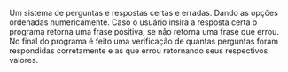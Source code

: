 Um sistema de perguntas e respostas certas e erradas. 
Dando as opções ordenadas numericamente.
Caso o usuário insira a resposta certa o programa retorna uma frase positiva, se não retorna uma frase que errou.
No final do programa é feito uma verificação de quantas perguntas foram respondidas corretamente e as que errou retornando seus respectivos valores.
